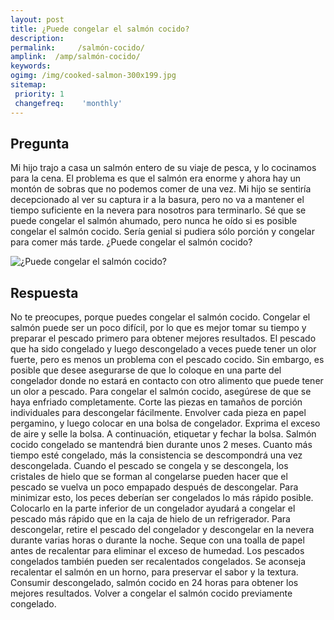 ```yaml
---
layout: post
title: ¿Puede congelar el salmón cocido?  
description: 
permalink:     /salmón-cocido/
amplink:  /amp/salmón-cocido/
keywords: 
ogimg: /img/cooked-salmon-300x199.jpg
sitemap:
 priority: 1
 changefreq:    'monthly'
---
```




## Pregunta

Mi hijo trajo a casa un salmón entero de su viaje de pesca, y lo cocinamos para la cena. El problema es que el salmón era enorme y ahora hay un montón de sobras que no podemos comer de una vez. Mi hijo se sentiría decepcionado al ver su captura ir a la basura, pero no va a mantener el tiempo suficiente en la nevera para nosotros para terminarlo. Sé que se puede congelar el salmón ahumado, pero nunca he oído si es posible congelar el salmón cocido. Sería genial si pudiera sólo porción y congelar para comer más tarde. ¿Puede congelar el salmón cocido?


![¿Puede congelar el salmón cocido?](https://sepuedecongelar.com/img/cooked-salmon-300x199.jpg "¿Puede congelar el salmón cocido?" )


## Respuesta

No te preocupes, porque puedes congelar el salmón cocido. Congelar el salmón puede ser un poco difícil, por lo que es mejor tomar su tiempo y preparar el pescado primero para obtener mejores resultados. El pescado que ha sido congelado y luego descongelado a veces puede tener un olor fuerte, pero es menos un problema con el pescado cocido. Sin embargo, es posible que desee asegurarse de que lo coloque en una parte del congelador donde no estará en contacto con otro alimento que puede tener un olor a pescado.
Para congelar el salmón cocido, asegúrese de que se haya enfriado completamente. Corte las piezas en tamaños de porción individuales para descongelar fácilmente. Envolver cada pieza en papel pergamino, y luego colocar en una bolsa de congelador. Exprima el exceso de aire y selle la bolsa. A continuación, etiquetar y fechar la bolsa. Salmón cocido congelado se mantendrá bien durante unos 2 meses. Cuanto más tiempo esté congelado, más la consistencia se descompondrá una vez descongelada. Cuando el pescado se congela y se descongela, los cristales de hielo que se forman al congelarse pueden hacer que el pescado se vuelva un poco empapado después de descongelar. Para minimizar esto, los peces deberían ser congelados lo más rápido posible. Colocarlo en la parte inferior de un congelador ayudará a congelar el pescado más rápido que en la caja de hielo de un refrigerador.
Para descongelar, retire el pescado del congelador y descongelar en la nevera durante varias horas o durante la noche. Seque con una toalla de papel antes de recalentar para eliminar el exceso de humedad. Los pescados congelados también pueden ser recalentados congelados. Se aconseja recalentar el salmón en un horno, para preservar el sabor y la textura. Consumir descongelado, salmón cocido en 24 horas para obtener los mejores resultados.
 Volver a congelar el salmón cocido previamente congelado.
